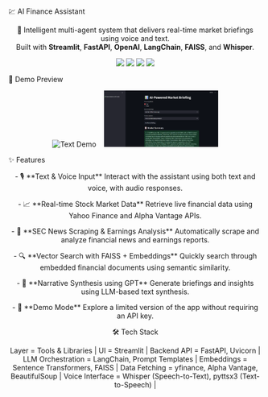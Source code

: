 💹 AI Finance Assistant

<p align="center">
  🤖 Intelligent multi-agent system that delivers real-time market briefings using voice and text.<br/>
  Built with <strong>Streamlit</strong>, <strong>FastAPI</strong>, <strong>OpenAI</strong>, <strong>LangChain</strong>, <strong>FAISS</strong>, and <strong>Whisper</strong>.
</p>

<p align="center">
  <img src="https://img.shields.io/badge/streamlit-live-ff4b4b?logo=streamlit" />
  <img src="https://img.shields.io/badge/python-3.10%2B-blue?logo=python" />
  <img src="https://img.shields.io/badge/license-MIT-green" />
  <img src="https://img.shields.io/badge/voice-enabled-purple" />
</p>


📸 Demo Preview

<p align="center">
  <img src="docs/demo_text.png" alt="Text Demo" width="45%" />
  &nbsp;&nbsp;
  <img src="docs/demo_voice.png" alt="Voice Demo" width="45%" />
</p>


✨ Features
<p align="center">
- 🎙️ **Text & Voice Input**  
  Interact with the assistant using both text and voice, with audio responses.
  </p>

<p align="center">
- 📈 **Real-time Stock Market Data**  
  Retrieve live financial data using Yahoo Finance and Alpha Vantage APIs.
  </p>
<p align="center">
- 📰 **SEC News Scraping & Earnings Analysis**  
  Automatically scrape and analyze financial news and earnings reports.
  </p>
<p align="center">
- 🔍 **Vector Search with FAISS + Embeddings**  
  Quickly search through embedded financial documents using semantic similarity.
  </p>
<p align="center">
- 🧠 **Narrative Synthesis using GPT**  
  Generate briefings and insights using LLM-based text synthesis.
  </p>
<p align="center">
- 🧪 **Demo Mode**  
  Explore a limited version of the app without requiring an API key.
  </p>
<p align="center">
🛠️ Tech Stack
   </p>
   <p align="center">
Layer     =          Tools & Libraries                          |
UI         =         Streamlit                                  |
Backend API    =     FastAPI, Uvicorn                           |
 LLM Orchestration  = LangChain, Prompt Templates                |
 Embeddings         = Sentence Transformers, FAISS               |
 Data Fetching      = yfinance, Alpha Vantage, BeautifulSoup     |
 Voice Interface    = Whisper (Speech-to-Text), pyttsx3 (Text-to-Speech) |
  </p>
 




 
